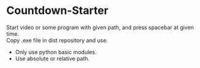 # Countdown-Starter
Start video or some program with given path, and press spacebar at given time.<br>
Copy .exe file in dist repository and use.

* Only use python basic modules.
* Use absolute or relative path.
